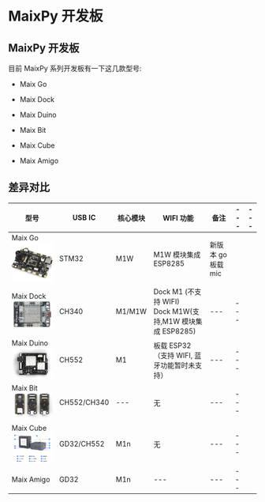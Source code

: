 # MaixPy 开发板


## MaixPy 开发板

目前 MaixPy 系列开发板有一下这几款型号:

- Maix Go

- Maix Dock

- Maix Duino

- Maix Bit

- Maix Cube

- Maix Amigo

  

## 差异对比

| 型号 | USB IC | 核心模块 | WIFI 功能 |备注 |---| --- |
|---| --- | --- | --- | --- | --- | -- |
| Maix Go <img src="../assets/dk_board/maix_go/Go.jpg" width="260"> | STM32 | M1W | M1W 模块集成 ESP8285 | 新版本 go 板载 mic |||
| Maix Dock <img src="../assets/dk_board/maix_dock/Dan_Dock.png" width="260">| CH340 | M1/M1W | Dock M1 (不支持 WIFI)<br/>Dock M1W(支持,M1W 模块集成 ESP8285) | --- | --- ||
| Maix Duino <img src="../assets/dk_board/maix_duino/maixduino_0.png" width="260"> | CH552 | M1 | 板载 ESP32 （支持 WIFI, 蓝牙功能暂时未支持） | --- | --- ||
| Maix Bit <img src="../assets/dk_board/maix_bit/BiT.png" width="260"> | CH552/CH340 | --- | 无 | --- | --- ||
| Maix Cube <img src="../assets/dk_board/maix_cube/maixcube_2020-06-13_06-31-29.png" width="260">  | GD32/CH552 | M1n | 无 | --- | --- ||
|Maix Amigo <img src="" width="260"> | GD32 | M1n | --- | --- | --- ||

